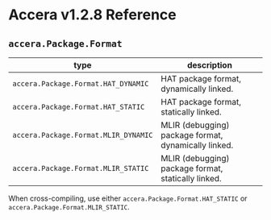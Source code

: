 [//]: # (Project: Accera)
[//]: # (Version: v1.2.8)

# Accera v1.2.8 Reference
## `accera.Package.Format`

type | description
--- | ---
`accera.Package.Format.HAT_DYNAMIC` | HAT package format, dynamically linked.
`accera.Package.Format.HAT_STATIC` | HAT package format, statically linked.
`accera.Package.Format.MLIR_DYNAMIC` | MLIR (debugging) package format, dynamically linked.
`accera.Package.Format.MLIR_STATIC` | MLIR (debugging) package format, statically linked.

When cross-compiling, use either `accera.Package.Format.HAT_STATIC` or `accera.Package.Format.MLIR_STATIC`.

<div style="page-break-after: always;"></div>
